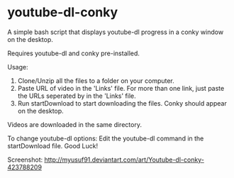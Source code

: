 youtube-dl-conky
================

A simple bash script that displays youtube-dl progress in a conky window on the desktop.

  Requires youtube-dl and conky pre-installed.
  
  Usage: 
  1. Clone/Unzip all the files to a folder on your computer.
  2. Paste URL of video in the 'Links' file. For more than one link, just paste the URLs seperated by <enter> in the 'Links' file.
  3. Run startDownload to start downloading the files. Conky should appear on the desktop.
  
  Videos are downloaded in the same directory.
  
  To change youtube-dl options:
  Edit the youtube-dl command in the startDownload file. Good Luck!
  
  Screenshot: http://myusuf91.deviantart.com/art/Youtube-dl-conky-423788209
